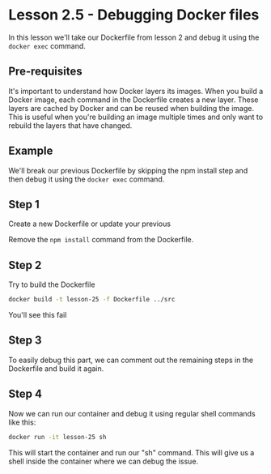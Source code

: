 
# Lesson 2.5 - Debugging Docker files

In this lesson we'll take our Dockerfile from lesson 2 and debug it using the `docker exec` command.


## Pre-requisites

It's important to understand how Docker layers its images. When you build a Docker image, each command in the Dockerfile creates a new layer. These layers are cached by Docker and can be reused when building the image. This is useful when you're building an image multiple times and only want to rebuild the layers that have changed.

## Example

We'll break our previous Dockerfile by skipping the npm install step and then debug it using the `docker exec` command.

## Step 1

Create a new Dockerfile or update your previous

Remove the `npm install` command from the Dockerfile.

## Step 2

Try to build the Dockerfile
    
```bash
docker build -t lesson-25 -f Dockerfile ../src
```

You'll see this fail

## Step 3

To easily debug this part, we can comment out the remaining steps in the Dockerfile and build it again.

## Step 4

Now we can run our container and debug it using regular shell commands like this:

```bash
docker run -it lesson-25 sh
```

This will start the container and run our "sh" command. This will give us a shell inside the container where we can debug the issue.

